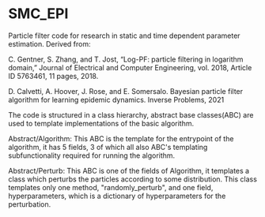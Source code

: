 # SMC_EPI
Particle filter code for research in static and time dependent parameter estimation. Derived from:   

C. Gentner, S. Zhang, and T. Jost, “Log-PF: particle filtering in logarithm domain,” Journal of Electrical and Computer Engineering, vol. 2018, Article ID 5763461, 11 pages, 2018.

D. Calvetti, A. Hoover, J. Rose, and E. Somersalo. Bayesian particle filter algorithm for learning epidemic dynamics. Inverse Problems, 2021

The code is structured in a class hierarchy, abstract base classes(ABC) are used to template implementations of the basic algorithm. 

Abstract/Algorithm: 
This ABC is the template for the entrypoint of the algorithm, it has 5 fields, 3 of which all also ABC's templating subfunctionality required for running the algorithm. 

Abstract/Perturb: 
This ABC is one of the fields of Algorithm, it templates a class which perturbs the particles according to some distribution. This class templates only one method, "randomly_perturb", and one field, 
hyperparameters, which is a dictionary of hyperparameters for the perturbation. 




